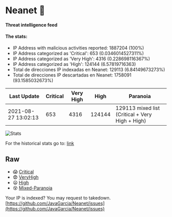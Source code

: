 # Neanet :hocho:
#### Threat intelligence feed
#### The stats:

- IP Address with malicious activities reported: 1887204 (100%)
- IP Address categorized as 'Critical':  653 (0.0346014527311%)
- IP Address categorized as 'Very High':  4316 (0.228698116367%)
- IP Address categorized as 'High':  124144 (6.57819716363)
- Total de direcciones IP indexadas en Neanet:  129113 (6.84149673273%)
- Total de direcciones IP descartadas en Neanet:  1758091 (93.1585032673%)

| Last Update | Critical | Very High | High | Paranoia |
| --- | --- | --- | --- | --- |
| 2021-08-27 13:02:13 | 653 | 4316 | 124144 | 129113 mixed list (Critical + Very High + High)|

![Stats](https://docs.google.com/spreadsheets/d/e/2PACX-1vSnaNMIXVabIpDJjufMlzH7poXnshF3mgd8Is1g9ytUEzVsP5my4Trn8f-xkoLLQ38xpL3HtmUexLo6/pubchart?oid=501124687&format=image)

For the historical stats go to: [link](/stats.csv)
## Raw
- :scream: [Critical](https://raw.githubusercontent.com/JavaGarcia/Neanet/master/blacklists/neanet_critical.txt)
- :fearful: [VeryHigh](https://raw.githubusercontent.com/JavaGarcia/Neanet/master/blacklists/neanet_veryHigh.txtt)
- :frowning: [High](https://raw.githubusercontent.com/JavaGarcia/Neanet/master/blacklists/neanet_high.txt)
- :dizzy_face: [Mixed-Paranoia](https://raw.githubusercontent.com/JavaGarcia/Neanet/master/blacklists/neanet_all.txt)


Your IP is indexed? You may request to takedown. [https://github.com/JavaGarcia/Neanet/issues](https://github.com/JavaGarcia/Neanet/issues)




















































































































































































































































































































































































































































































































































































































































































































































































































































































































































































































































































































































































































































































































































































































































































































































































































































































































































































































































































































































































































































































































































































































































































































































































































































































































































































































































































































































































































































































































































































































































































































































































































































































































































































































































































































































































































































































































































































































































































































































































































































































































































































































































































































































































































































































































































































































































































































































































































































































































































































































































































































































































































































































































































































































































































































































































































































































































































































































































































































































































































































































































































































































































































































































































































































































































































































































































































































































































































































































































































































































































































































































































































































































































































































































































































































































































































































































































































































































































































































































































































































































































































































































































































































































































































































































































































